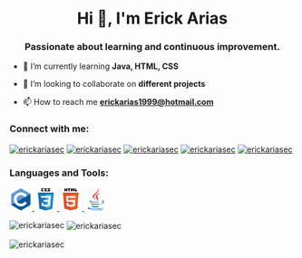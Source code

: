 <h1 align="center">Hi 👋, I'm Erick Arias</h1>
<h3 align="center">Passionate about learning and continuous improvement.</h3>

- 🌱 I’m currently learning **Java, HTML, CSS**

- 👯 I’m looking to collaborate on **different projects**

- 📫 How to reach me **erickarias1999@hotmail.com**

<h3 align="left">Connect with me:</h3>
<p align="left">
<a href="https://twitter.com/erickariasec" target="blank"><img align="center" src="https://raw.githubusercontent.com/rahuldkjain/github-profile-readme-generator/master/src/images/icons/Social/twitter.svg" alt="erickariasec" height="30" width="40" /></a>
<a href="https://linkedin.com/in/erickariasec" target="blank"><img align="center" src="https://raw.githubusercontent.com/rahuldkjain/github-profile-readme-generator/master/src/images/icons/Social/linked-in-alt.svg" alt="erickariasec" height="30" width="40" /></a>
<a href="https://instagram.com/erickariasec" target="blank"><img align="center" src="https://raw.githubusercontent.com/rahuldkjain/github-profile-readme-generator/master/src/images/icons/Social/instagram.svg" alt="erickariasec" height="30" width="40" /></a>
<a href="https://www.behance.net/erickariasec" target="blank"><img align="center" src="https://raw.githubusercontent.com/rahuldkjain/github-profile-readme-generator/master/src/images/icons/Social/behance.svg" alt="erickariasec" height="30" width="40" /></a>
<a href="https://www.hackerrank.com/erickariasec" target="blank"><img align="center" src="https://raw.githubusercontent.com/rahuldkjain/github-profile-readme-generator/master/src/images/icons/Social/hackerrank.svg" alt="erickariasec" height="30" width="40" /></a>
</p>

<h3 align="left">Languages and Tools:</h3>
<p align="left"> <a href="https://www.cprogramming.com/" target="_blank" rel="noreferrer"> <img src="https://raw.githubusercontent.com/devicons/devicon/master/icons/c/c-original.svg" alt="c" width="40" height="40"/> </a> <a href="https://www.w3schools.com/css/" target="_blank" rel="noreferrer"> <img src="https://raw.githubusercontent.com/devicons/devicon/master/icons/css3/css3-original-wordmark.svg" alt="css3" width="40" height="40"/> </a> <a href="https://www.w3.org/html/" target="_blank" rel="noreferrer"> <img src="https://raw.githubusercontent.com/devicons/devicon/master/icons/html5/html5-original-wordmark.svg" alt="html5" width="40" height="40"/> </a> <a href="https://www.java.com" target="_blank" rel="noreferrer"> <img src="https://raw.githubusercontent.com/devicons/devicon/master/icons/java/java-original.svg" alt="java" width="40" height="40"/> </a> </p>

<p><img align="left" src="https://github-readme-stats.vercel.app/api/top-langs?username=erickariasec&show_icons=true&locale=en&layout=compact" alt="erickariasec" /></p>

<p>&nbsp;<img align="center" src="https://github-readme-stats.vercel.app/api?username=erickariasec&show_icons=true&locale=en" alt="erickariasec" /></p>

<p><img align="center" src="https://github-readme-streak-stats.herokuapp.com/?user=erickariasec&" alt="erickariasec" /></p>

<!--
**erickariasec/erickariasec** is a ✨ _special_ ✨ repository because its `README.md` (this file) appears on your GitHub profile.

Here are some ideas to get you started:

- 🔭 I’m currently working on ...
- 🌱 I’m currently learning ...
- 👯 I’m looking to collaborate on ...
- 🤔 I’m looking for help with ...
- 💬 Ask me about ...
- 📫 How to reach me: ...
- 😄 Pronouns: ...
- ⚡ Fun fact: ...
-->
